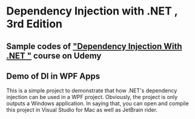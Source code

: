 # Dependency Injection with .NET , 3rd Edition

## Sample codes of ["Dependency Injection With .NET "](https://www.udemy.com/dependency-injection-in-net-core-2-and-aspnet-core-2/?couponCode=REFLECTIONINCRS) course on Udemy

## Demo of DI in WPF Apps

This is a simple project to demonstrate that how .NET's dependency injection can be used in a WPF project. Obviously,
the project is only outputs a Windows application. In saying that, you can open and compile this project in Visual
Studio for Mac as well as JetBrain rider.

